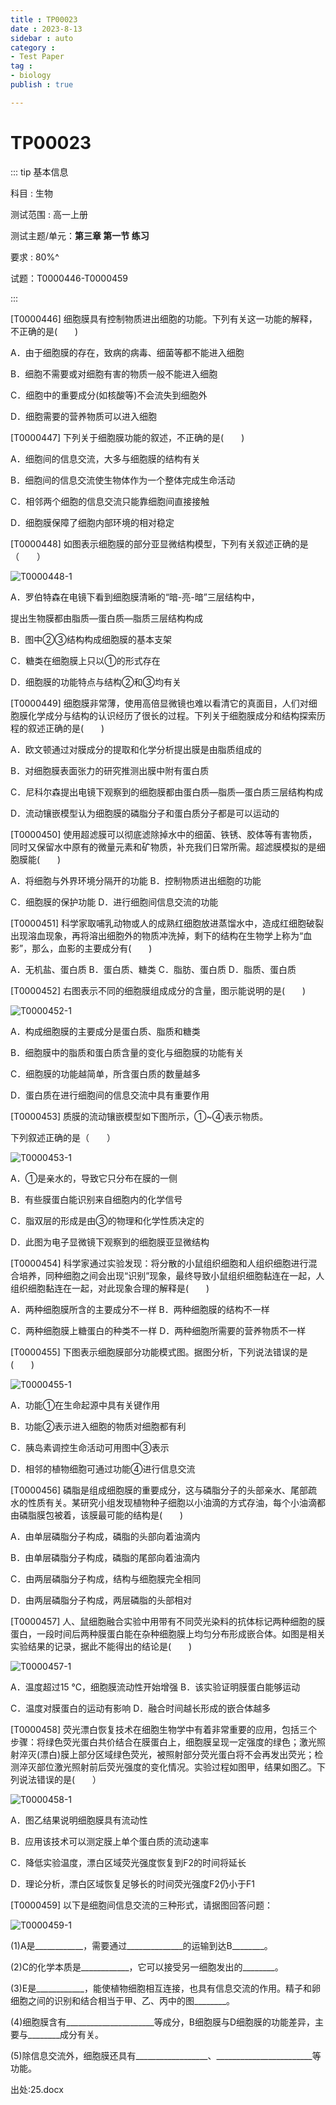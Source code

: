 ```yaml
---
title : TP00023
date : 2023-8-13
sidebar : auto
category : 
- Test Paper
tag : 
- biology
publish : true

---
```


# TP00023

::: tip 基本信息

科目 : 生物

测试范围 : 高一上册

测试主题/单元：**第三章 第一节 练习**

要求 : 80%^

试题：T0000446-T0000459

::: 

[T0000446] 细胞膜具有控制物质进出细胞的功能。下列有关这一功能的解释，不正确的是(　　)

A．由于细胞膜的存在，致病的病毒、细菌等都不能进入细胞

B．细胞不需要或对细胞有害的物质一般不能进入细胞

C．细胞中的重要成分(如核酸等)不会流失到细胞外

D．细胞需要的营养物质可以进入细胞

[T0000447] 下列关于细胞膜功能的叙述，不正确的是(　　)

A．细胞间的信息交流，大多与细胞膜的结构有关

B．细胞间的信息交流使生物体作为一个整体完成生命活动

C．相邻两个细胞的信息交流只能靠细胞间直接接触

D．细胞膜保障了细胞内部环境的相对稳定

[T0000448] 如图表示细胞膜的部分亚显微结构模型，下列有关叙述正确的是（　　） 

![T0000448-1](./img/T0000448-1.png)

A．罗伯特森在电镜下看到细胞膜清晰的“暗-亮-暗”三层结构中，

提出生物膜都由脂质—蛋白质—脂质三层结构构成

B．图中②③结构构成细胞膜的基本支架

C．糖类在细胞膜上只以①的形式存在

D．细胞膜的功能特点与结构②和③均有关

[T0000449] 细胞膜非常薄，使用高倍显微镜也难以看清它的真面目，人们对细胞膜化学成分与结构的认识经历了很长的过程。下列关于细胞膜成分和结构探索历程的叙述正确的是(　　)

A．欧文顿通过对膜成分的提取和化学分析提出膜是由脂质组成的

B．对细胞膜表面张力的研究推测出膜中附有蛋白质

C．尼科尔森提出电镜下观察到的细胞膜都由蛋白质—脂质—蛋白质三层结构构成

D．流动镶嵌模型认为细胞膜的磷脂分子和蛋白质分子都是可以运动的

[T0000450] 使用超滤膜可以彻底滤除掉水中的细菌、铁锈、胶体等有害物质，同时又保留水中原有的微量元素和矿物质，补充我们日常所需。超滤膜模拟的是细胞膜能(　　)

A．将细胞与外界环境分隔开的功能          B．控制物质进出细胞的功能

C．细胞膜的保护功能                      D．进行细胞间信息交流的功能

[T0000451] 科学家取哺乳动物或人的成熟红细胞放进蒸馏水中，造成红细胞破裂出现溶血现象，再将溶出细胞外的物质冲洗掉，剩下的结构在生物学上称为“血影”，那么，血影的主要成分有(　　)

A．无机盐、蛋白质      B．蛋白质、糖类      C．脂肪、蛋白质 	D．脂质、蛋白质

[T0000452] 右图表示不同的细胞膜组成成分的含量，图示能说明的是(　　)

![T0000452-1](./img/T0000452-1.png)

A．构成细胞膜的主要成分是蛋白质、脂质和糖类

B．细胞膜中的脂质和蛋白质含量的变化与细胞膜的功能有关

C．细胞膜的功能越简单，所含蛋白质的数量越多

D．蛋白质在进行细胞间的信息交流中具有重要作用

[T0000453] 质膜的流动镶嵌模型如下图所示，①~④表示物质。

下列叙述正确的是（　　）

  ![T0000453-1](./img/T0000453-1.png)

A．①是亲水的，导致它只分布在膜的一侧

B．有些膜蛋白能识别来自细胞内的化学信号

C．脂双层的形成是由③的物理和化学性质决定的

D．此图为电子显微镜下观察到的细胞膜亚显微结构

[T0000454] 科学家通过实验发现：将分散的小鼠组织细胞和人组织细胞进行混合培养，同种细胞之间会出现“识别”现象，最终导致小鼠组织细胞黏连在一起，人组织细胞黏连在一起，对此现象合理的解释是(　　)

A．两种细胞膜所含的主要成分不一样            B．两种细胞膜的结构不一样

C．两种细胞膜上糖蛋白的种类不一样            D．两种细胞所需要的营养物质不一样

[T0000455] 下图表示细胞膜部分功能模式图。据图分析，下列说法错误的是(　　)

![T0000455-1](./img/T0000455-1.png)

A．功能①在生命起源中具有关键作用

B．功能②表示进入细胞的物质对细胞都有利

C．胰岛素调控生命活动可用图中③表示

D．相邻的植物细胞可通过功能④进行信息交流

[T0000456] 磷脂是组成细胞膜的重要成分，这与磷脂分子的头部亲水、尾部疏水的性质有关。某研究小组发现植物种子细胞以小油滴的方式存油，每个小油滴都由磷脂膜包被着，该膜最可能的结构是(　　)

A．由单层磷脂分子构成，磷脂的头部向着油滴内

B．由单层磷脂分子构成，磷脂的尾部向着油滴内

C．由两层磷脂分子构成，结构与细胞膜完全相同

D．由两层磷脂分子构成，两层磷脂的头部相对

[T0000457] 人、鼠细胞融合实验中用带有不同荧光染料的抗体标记两种细胞的膜蛋白，一段时间后两种膜蛋白能在杂种细胞膜上均匀分布形成嵌合体。如图是相关实验结果的记录，据此不能得出的结论是(　　)

![T0000457-1](./img/T0000457-1.png)

A．温度超过15 ℃，细胞膜流动性开始增强     B．该实验证明膜蛋白能够运动

C．温度对膜蛋白的运动有影响                D．融合时间越长形成的嵌合体越多

[T0000458] 荧光漂白恢复技术在细胞生物学中有着非常重要的应用，包括三个步骤：将绿色荧光蛋白共价结合在膜蛋白上，细胞膜呈现一定强度的绿色；激光照射淬灭(漂白)膜上部分区域绿色荧光，被照射部分荧光蛋白将不会再发出荧光；检测淬灭部位激光照射前后荧光强度的变化情况。实验过程如图甲，结果如图乙。下列说法错误的是(　　）

![T0000458-1](./img/T0000458-1.png)

A．图乙结果说明细胞膜具有流动性

B．应用该技术可以测定膜上单个蛋白质的流动速率

C．降低实验温度，漂白区域荧光强度恢复到F2的时间将延长

D．理论分析，漂白区域恢复足够长的时间荧光强度F2仍小于F1

[T0000459] 以下是细胞间信息交流的三种形式，请据图回答问题：

![T0000459-1](./img/T0000459-1.png)

(1)A是____________，需要通过______________的运输到达B________。

(2)C的化学本质是____________，它可以接受另一细胞发出的________。

(3)E是____________，能使植物细胞相互连接，也具有信息交流的作用。精子和卵细胞之间的识别和结合相当于甲、乙、丙中的图________。

(4)细胞膜含有______________________等成分，B细胞膜与D细胞膜的功能差异，主要与________成分有关。

(5)除信息交流外，细胞膜还具有__________________、________________________等功能。



出处:25.docx

